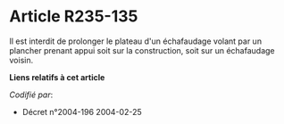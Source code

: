 # Article R235-135

Il est interdit de prolonger le plateau d'un échafaudage volant par un plancher prenant appui soit sur la construction, soit
sur un échafaudage voisin.

**Liens relatifs à cet article**

_Codifié par_:

  - Décret n°2004-196 2004-02-25
